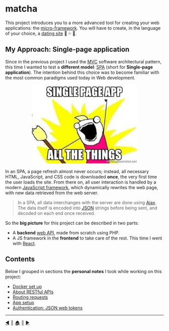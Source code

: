 # matcha
This project introduces you to a more advanced tool for creating your web applications: the [micro-framework](https://en.wikipedia.org/wiki/Microframework). You will have to create, in the language of your choice, a [dating site](https://en.wikipedia.org/wiki/Online_dating_service) 🍆 💦 🍑.

## My Approach: Single-page application
Since in the previous project I used the [MVC](https://en.wikipedia.org/wiki/Model%E2%80%93view%E2%80%93controller) software architectural pattern, this time I wanted to test a **different model**: [SPA](https://en.wikipedia.org/wiki/Single-page_application) (short for **Single-page application**). The intention behind this choice was to become familiar with the most common paradigms used today in Web development.

<p align="center"><img src="./README/images/spa_all.jpeg" height="250" /></p>

In an SPA, a page refresh almost never occurs; instead, all necessary HTML, JavaScript, and CSS code is downloaded **once**, the very first time the user loads the site. From there on, all user interaction is handled by a modern [JavaScript framework](https://en.wikipedia.org/wiki/Single-page_application#JavaScript_frameworks), which dynamically rewrites the web page, with new data retrieved from the web server.

> In a SPA, all data interchanges with the server are done using [Ajax](https://en.wikipedia.org/wiki/Ajax_(programming)). The data itself is encoded into [JSON](https://en.wikipedia.org/wiki/JSON) strings before being sent, and decoded on each end once received.

So the **big picture** for this project can be described in two parts:

* A **backend** [web API](https://en.wikipedia.org/wiki/Web_API), made from scratch using PHP.
* A JS framework in the **frontend** to take care of the rest. This time I went with [React](https://reactjs.org/).

## Contents
Below I grouped in sections the **personal notes** I took while working on this project:

* [Docker set up](./README/docker.md)
* [About RESTful APIs](./README/restful.md)
* [Routing requests](./README/router.md)
* [App setup](./README/setup.md)
* [Authentication: JSON web tokens](./README/jwt.md)

---
[:arrow_backward:][back] ║ [:house:][home] ║ [:arrow_forward:][next]

<!-- navigation -->
[home]: #
[back]: #
[next]: ./README/docker.md